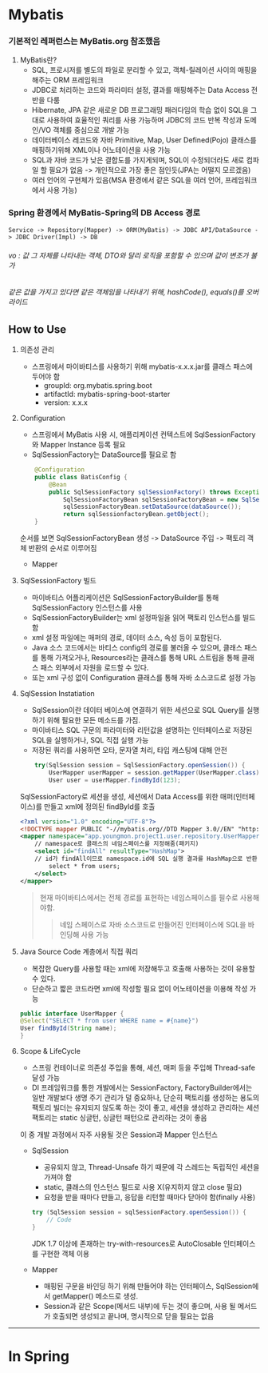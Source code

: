 # Mybatis

### 기본적인 레퍼런스는 MyBatis.org 참조했음

1. MyBatis란?
	- SQL, 프로시저를 별도의 파일로 분리할 수 있고, 객체-릴레이션 사이의 매핑을 해주는 ORM 프레임워크
	- JDBC로 처리하는 코드와 파라미터 설정, 결과를 매핑해주는 Data Access 전반을 다룸
	- Hibernate, JPA 같은 새로운 DB 프로그래밍 패러다임의 학습 없이 SQL을 그대로 사용하여 효율적인 쿼리를 사용 가능하며 JDBC의 코드 반복 작성과 도메인/VO 객체를 중심으로 개발 가능
	- 데이터베이스 레코드와 자바 Primitive, Map, User Defined(Pojo) 클래스를 매핑하기위해 XML이나 어노테이션을 사용 가능
	- SQL과 자바 코드가 낮은 결합도를 가지게되며, SQL이 수정되더라도 새로 컴파일 할 필요가 없음
		-> 개인적으로 가장 좋은 점인듯(JPA는 어떨지 모르겠음)
	- 여러 언어의 구현체가 있음(MSA 환경에서 같은 SQL을 여러 언어, 프레임워크에서 사용 가능)

### Spring 환경에서 MyBatis-Spring의 DB Access 경로
	Service -> Repository(Mapper) -> ORM(MyBatis) -> JDBC API/DataSource -> JDBC Driver(Impl) -> DB

###### vo : 값 그 자체를 나타내는 객체, DTO와 달리 로직을 포함할 수 있으며 값이 변조가 불가
###### 		같은 값을 가지고 있다면 같은 객체임을 나타내기 위해, hashCode(), equals()를 오버라이드

## How to Use

1. 의존성 관리
	- 스프링에서 마이바티스를 사용하기 위해 mybatis-x.x.x.jar를 클래스 패스에 두어야 함
		- groupId: org.mybatis.spring.boot
		- artifactId: mybatis-spring-boot-starter
		- version: x.x.x

2. Configuration
	- 스프링에서 MyBatis 사용 시, 애플리케이션 컨텍스트에 SqlSessionFactory와 Mapper Instance 등록 필요
	- SqlSessionFactory는 DataSource를 필요로 함
	```java
		@Configuration
		public class BatisConfig {
			@Bean
			public SqlSessionFactory sqlSessionFactory() throws Exception {
				SqlSessionFactoryBean sqlSessionFactoryBean = new SqlSessionFactoryBean();
				sqlSessionFactoryBean.setDataSource(dataSource());
				return sqlSessionfactoryBean.getObject();
		}
	```
	순서를 보면 SqlSessionFactoryBean 생성 -> DataSource 주입 -> 팩토리 객체 반환의 순서로 이루어짐

	- Mapper
		


3. SqlSessionFactory 빌드
	- 마이바티스 어플리케이션은 SqlSessionFactoryBuilder를 통해 SqlSessionFactory 인스턴스를 사용
	- SqlSessionFactoryBuilder는 xml 설정파일을 읽어 팩토리 인스턴스를 빌드함
	- xml 설정 파일에는 매퍼의 경로, 데이터 소스, 속성 등이 포함된다.
	- Java 소스 코드에서는 바티스 config의 경로를 불러올 수 있으며, 클래스 패스를 통해 가져오거나, Resources라는 클래스를 통해 URL 스트림을 통해 클래스 패스 외부에서 자원을 로드할 수 있다.
	- 또는 xml 구성 없이 Configuration 클래스를 통해 자바 소스코드로 설정 가능

4. SqlSession Instatiation
	- SqlSession이란 데이터 베이스에 연결하기 위한 세션으로 SQL Query를 실행하기 위해 필요한 모든 메소드를 가짐.
	- 마이바티스 SQL 구문의 파라미터와 리턴값을 설명하는 인터페이스로 저장된 SQL을 실행하거나, SQL 직접 실행 가능
	- 저장된 쿼리를 사용하면 오타, 문자열 처리, 타입 캐스팅에 대해 안전
	```java
		try(SqlSession session = SqlSessionFactory.openSession()) {
			UserMapper userMapper = session.getMapper(UserMapper.class);
			User user = userMapper.findById(123);
	```
	SqlSessionFactory로 세션을 생성, 세션에서 Data Access를 위한 매퍼(인터페이스)를 만들고 xml에 정의된 findById를 호출

	```xml
	<?xml version="1.0" encoding="UTF-8"?>
	<!DOCTYPE mapper PUBLIC "-//mybatis.org//DTD Mapper 3.0//EN" "http://mybatis.org/dtd/mybatis-3-mapper.dtd">
	<mapper namespace="app.youngmon.project1.user.repository.UserMapper">
		// namespace로 클래스의 네임스페이스를 지정해줌(패키지)
    	<select id="findAll" resultType="HashMap">
		// id가 findAll이므로 namespace.id에 SQL 실행 결과를 HashMap으로 반환
        	select * from users;
    	</select>
	</mapper>

	```
	>현재 마이바티스에서는 전체 경로를 표현하는 네임스페이스를 필수로 사용해야함.
	>	>네임 스페이스로 자바 소스코드로 만들어진 인터페이스에 SQL을 바인딩해 사용 가능

5. Java Source Code 계층에서 직접 쿼리
	- 복잡한 Query를 사용할 때는 xml에 저장해두고 호출해 사용하는 것이 유용할 수 있다.
	- 단순하고 짧은 코드라면 xml에 작성할 필요 없이 어노테이션을 이용해 작성 가능
	```java
	public interface UserMapper {
	@Select("SELECT * from user WHERE name = #{name}")
	User findById(String name);
	}
	```
	
6. Scope & LifeCycle
	- 스프링 컨테이너로 의존성 주입을 통해, 세션, 매퍼 등을 주입해 Thread-safe 달성 가능
	- DI 프레임워크를 통한 개발에서는 SessionFactory, FactoryBuilder에서는 일반 개발보다 생명 주기 관리가 덜 중요하나, 단순히 팩토리를 생성하는 용도의 팩토리 빌더는 유지되지 않도록 하는 것이 좋고, 세션을 생성하고 관리하는 세션팩토리는 static 싱글턴, 싱글턴 패턴으로 관리하는 것이 좋음
	
	이 중 개발 과정에서 자주 사용될 것은 Session과 Mapper 인스턴스
	- SqlSession
		- 공유되지 않고, Thread-Unsafe 하기 때문에 각 스레드는 독립적인 세션을 가져야 함
		- static, 클래스의 인스턴스 필드로 사용 X(유지하지 않고 close 필요)
		- 요청을 받을 때마다 만들고, 응답을 리턴할 때마다 닫아야 함(finally 사용)
		```java
		try (SqlSession session = sqlSessionFactory.openSession()) {
			// Code
		}
		```
		JDK 1.7 이상에 존재하는 try-with-resources로 AutoClosable 인터페이스를 구현한 객체 이용

	- Mapper
		- 매핑된 구문을 바인딩 하기 위해 만들어야 하는 인터페이스, SqlSession에서 getMapper() 메소드로 생성.
		- Session과 같은 Scope(메서드 내부)에 두는 것이 좋으며, 사용 될 메서드가 호출되면 생성되고 끝나며, 명시적으로 닫을 필요는 없음

<hr/>

# In Spring


